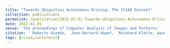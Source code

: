 ```yaml
---
title: "Towards Ubiquitous Autonomous Driving: The CCSAD Dataset"
collection: publications
permalink: /publication/2015-01-01-Towards-Ubiquitous-Autonomous-Driving-The-CCSAD-Dataset
date: 2015-01-01
venue: 'the proceedings of Computer Analysis of Images and Patterns'
citation: ' Roberto Guzmán,  Jean-Bernard Hayet,  Reinhard Klette, &quot;Towards Ubiquitous Autonomous Driving: The CCSAD Dataset.&quot; the proceedings of Computer Analysis of Images and Patterns, 2015.'
tags: [ccsad,conference]
---
```

